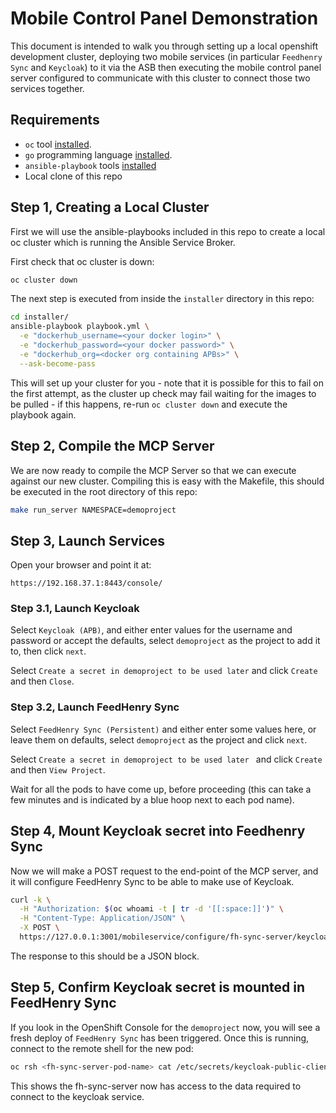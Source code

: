 # Mobile Control Panel Demonstration
This document is intended to walk you through setting up a local openshift development cluster, deploying two mobile services (in particular `Feedhenry Sync` and `Keycloak`) to it via the ASB then executing the mobile control panel server configured to communicate with this cluster to connect those two services together.

## Requirements
- `oc` tool [installed](https://github.com/openshift/origin/releases/tag/v3.6.0).
- `go` programming language [installed](https://golang.org/dl/).
- `ansible-playbook` tools [installed](http://docs.ansible.com/ansible/latest/intro_installation.html)
- Local clone of this repo

## Step 1, Creating a Local Cluster
First we will use the ansible-playbooks included in this repo to create a local oc cluster which is running the Ansible Service Broker. 

First check that oc cluster is down:
```sh
oc cluster down
```

The next step is executed from inside the `installer` directory in this repo:
```sh
cd installer/
ansible-playbook playbook.yml \
  -e "dockerhub_username=<your docker login>" \
  -e "dockerhub_password=<your docker password>" \
  -e "dockerhub_org=<docker org containing APBs>" \
  --ask-become-pass
```

This will set up your cluster for you - note that it is possible for this to fail on the first attempt, as the cluster up check may fail waiting for the images to be pulled - if this happens, re-run `oc cluster down` and execute the playbook again.

## Step 2, Compile the MCP Server
We are now ready to compile the MCP Server so that we can execute against our new cluster. Compiling this is easy with the Makefile, this should be executed in the root directory of this repo:
```sh
make run_server NAMESPACE=demoproject
```

## Step 3, Launch Services
Open your browser and point it at:
```
https://192.168.37.1:8443/console/
```

### Step 3.1, Launch Keycloak
Select `Keycloak (APB)`, and either enter values for the username and password or accept the defaults, select `demoproject` as the project to add it to, then click `next`.

Select `Create a secret in demoproject to be used later` and click `Create` and then `Close`.

### Step 3.2, Launch FeedHenry Sync
Select `FeedHenry Sync (Persistent)` and either enter some values here, or leave them on defaults, select `demoproject` as the project and click `next`.

Select `Create a secret in demoproject to be used later ` and click `Create` and then `View Project`.

Wait for all the pods to have come up, before proceeding (this can take a few minutes and is indicated by a blue hoop next to each pod name).

## Step 4, Mount Keycloak secret into Feedhenry Sync
Now we will make a POST request to the end-point of the MCP server, and it will configure FeedHenry Sync to be able to make use of Keycloak.

```sh
curl -k \
  -H "Authorization: $(oc whoami -t | tr -d '[[:space:]]')" \
  -H "Content-Type: Application/JSON" \
  -X POST \
  https://127.0.0.1:3001/mobileservice/configure/fh-sync-server/keycloak-public-client
```

The response to this should be a JSON block. 

## Step 5, Confirm Keycloak secret is mounted in FeedHenry Sync
If you look in the OpenShift Console for the `demoproject` now, you will see a fresh deploy of `FeedHenry Sync` has been triggered. Once this is running, connect to the remote shell for the new pod:
```sh
oc rsh <fh-sync-server-pod-name> cat /etc/secrets/keycloak-public-client/installation
```

This shows the fh-sync-server now has access to the data required to connect to the keycloak service.